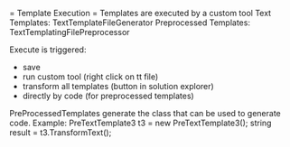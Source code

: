 = Template Execution =
Templates are executed by a custom tool
Text Templates: TextTemplateFileGenerator
Preprocessed Templates: TextTemplatingFilePreprocessor


Execute is triggered:
* save
* run custom tool  (right click on tt file)
* transform all templates (button in solution explorer)
* directly by code  (for preprocessed templates)

PreProcessedTemplates generate the class that can be used to generate code.
Example:
  PreTextTemplate3 t3 = new PreTextTemplate3();
  string result = t3.TransformText();

